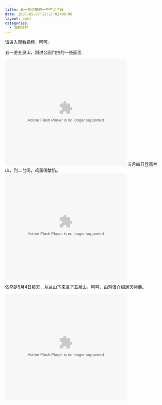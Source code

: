 ```yaml
---
title: 五一期间拍的一些生活片段
date: 2007-05-07T13:27:02+00:00
layout: post
categories:
  - 我的世界
---
```


请进入观看视频。呵呵。

五一游五泉山，刚进公园门拍的一些画面

<embed height="350" loop="true" menu="true" play="false" src="http://www.tudou.com/v/eS9fIzveDAY" type="application/x-shockwave-flash" width="400">
</embed>
<!--more-->
五月四日登高兰山，到二台阁，鸡蛋喝酸奶。

<embed height="350" loop="true" menu="true" play="false" src="http://www.tudou.com/v/GDmTzw9NuAs" type="application/x-shockwave-flash" width="400">
</embed>

依然是5月4日那天，从兰山下来进了五泉山，呵呵，由鸡蛋介绍满天神佛。

<embed height="350" loop="true" menu="true" play="false" src="http://www.tudou.com/v/jM1ipvwJUSU" type="application/x-shockwave-flash" width="400">
</embed>